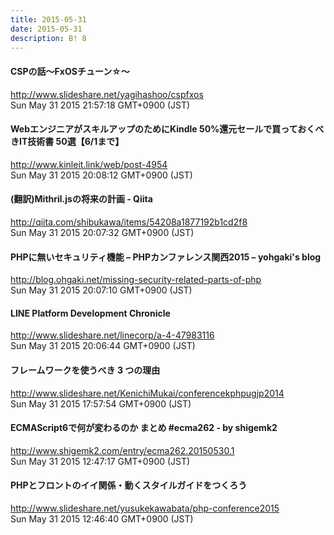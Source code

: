 ```yaml
---
title: 2015-05-31
date: 2015-05-31
description: B! 8
---
```


#### CSPの話〜FxOSチューン☆〜
http://www.slideshare.net/yagihashoo/cspfxos<br>
Sun May 31 2015 21:57:18 GMT+0900 (JST)<br>


#### WebエンジニアがスキルアップのためにKindle 50%還元セールで買っておくべきIT技術書 50選【6/1まで】
http://www.kinleit.link/web/post-4954<br>
Sun May 31 2015 20:08:12 GMT+0900 (JST)<br>


#### (翻訳)Mithril.jsの将来の計画 - Qiita
http://qiita.com/shibukawa/items/54208a1877192b1cd2f8<br>
Sun May 31 2015 20:07:32 GMT+0900 (JST)<br>


#### PHPに無いセキュリティ機能 – PHPカンファレンス関西2015 – yohgaki's blog
http://blog.ohgaki.net/missing-security-related-parts-of-php<br>
Sun May 31 2015 20:07:10 GMT+0900 (JST)<br>


#### LINE Platform Development Chronicle
http://www.slideshare.net/linecorp/a-4-47983116<br>
Sun May 31 2015 20:06:44 GMT+0900 (JST)<br>


#### フレームワークを使うべき 3 つの理由
http://www.slideshare.net/KenichiMukai/conferencekphpugjp2014<br>
Sun May 31 2015 17:57:54 GMT+0900 (JST)<br>


#### ECMAScript6で何が変わるのか まとめ #ecma262 - by shigemk2
http://www.shigemk2.com/entry/ecma262.20150530.1<br>
Sun May 31 2015 12:47:17 GMT+0900 (JST)<br>


#### PHPとフロントのイイ関係・動くスタイルガイドをつくろう
http://www.slideshare.net/yusukekawabata/php-conference2015<br>
Sun May 31 2015 12:46:40 GMT+0900 (JST)<br>


